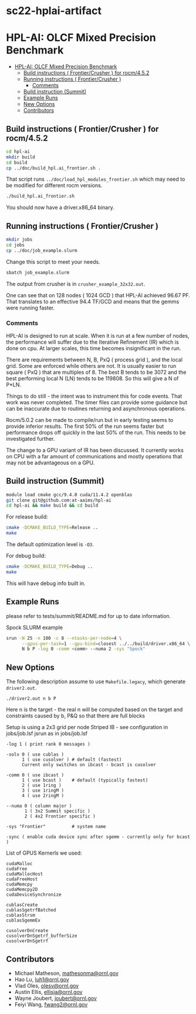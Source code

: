 # sc22-hplai-artifact
# HPL-AI: OLCF Mixed Precision Benchmark
- [HPL-AI: OLCF Mixed Precision Benchmark](#hpl-ai-olcf-mixed-precision-benchmark)
  - [Build instructions ( Frontier/Crusher ) for rocm/4.5.2](#build-instructions--frontiercrusher--for-rocm452)
  - [Running instructions ( Frontier/Crusher )](#running-instructions--frontiercrusher-)
    - [Comments](#comments)
  - [Build instruction (Summit)](#build-instruction-summit)
  - [Example Runs](#example-runs)
  - [New Options](#new-options)
  - [Contributors](#contributors)

## Build instructions ( Frontier/Crusher ) for rocm/4.5.2

```sh
cd hpl-ai
mkdir build
cd build
cp ../doc/build_hpl.ai_frontier.sh .
```

That script runs `../doc/load_hpl_modules_frontier.sh` which may need to be modified for different rocm versions.

```sh
./build_hpl.ai_frontier.sh
```
You should now have a driver.x86_64 binary.


## Running instructions ( Frontier/Crusher )

```sh
mkdir jobs
cd jobs
cp ../doc/job_example.slurm
```
Change this script to meet your needs.

```sh
sbatch job_example.slurm
```
The output from crusher is in `crusher_example_32x32.out`.

One can see that on 128 nodes ( 1024 GCD ) that HPL-AI achieved 96.67 PF.
That translates to an effective 94.4 TF/GCD and means that the gemms were
running faster.


### Comments

HPL-AI is designed to run at scale.   When it is run at a few number of nodes,
the performance will suffer due to the Iterative Refinement (IR) which is done
on cpu.  At larger scales, this time becomes insignificant in the run.

There are requirements between N, B, PxQ ( process grid ), and the local grid.
Some are enforced while others are not.  It is usually easier to run square
( PxQ ) that are multiples of 8.  The best B tends to be 3072 and the best
performing local N (LN) tends to be 119808.   So this will give a N of P*LN.

Things to do still - the intent was to instrument this for code events.
That work was never completed.  The timer files can provide some guidance but
can be inaccurate due to routines returning and asynchronous operations.

Rocm/5.0.2 can be made to compile/run but in early testing seems to provide
inferior results.  The first 50% of the run seems faster but performance
drops off quickly in the last 50% of the run.  This needs to be investigated
further.

The change to a GPU variant of IR has been discussed.  It currently works on
CPU with a far amount of communications and mostly operations that may not
be advantageous on a GPU.

## Build instruction (Summit)

```sh
module load cmake gcc/9.4.0 cuda/11.4.2 openblas
git clone git@github.com:at-aaims/hpl-ai
cd hpl-ai && make build && cd build 
```

For release build:

```sh
cmake -DCMAKE_BUILD_TYPE=Release ..
make
```

The default optimization level is `-O3`.

For debug build:

```sh
cmake -DCMAKE_BUILD_TYPE=Debug ..
make
```
This will have debug info built in.


## Example Runs

please refer to tests/summit/README.md for up to date information.

Spock SLURM example
```sh
srun -N 25 -n 100 -c 8 --ntasks-per-node=4 \
      --gpus-per-task=1 --gpu-bind=closest ../../build/driver.x86_64 \
      N b P -log 0 -comm <comm> --numa 2 -sys "Spock"
```

## New Options

The following description assume to use `Makefile.legacy`, which generate
`driver2.out`.

```
./driver2.out n b P
```

Here n is the target - the real n will be computed based on the target and constraints caused by b, P&Q so that there are full blocks

Setup is using a 2x3 grid per node
Striped IB - see configuration in jobs/job.lsf
jsrun as in jobs/job.lsf

```
-log 1 ( print rank 0 messages )

-solv 0 ( use cublas )
      1 ( use cusolver ) # default (fastest)
      Current only switches on ibcast - bcast is cusolver

-comm 0 ( use ibcast )
      1 ( use bcast )    # default (typically fastest)
      2 ( use 1ring )
      3 ( use 1ringM )
      4 ( use 2ringM )

--numa 0 ( column major )
       1 ( 3x2 Summit specific ) 
       2 ( 4x2 Frontier specific )
       
-sys "Frontier"          # system name

-sync ( enable cuda device sync after sgemm - currently only for bcast )
```

List of GPUS Kernerls we used:

```
cudaMalloc
cudaFree
cudaMallocHost
cudaFreeHost
cudaMemcpy
cudaMemcpy2D
cudaDeviceSynchronize

cublasCreate
cublasSgetrfBatched
cublasStrsm
cublasSgemmEx

cusolverDnCreate
cusolverDnSgetrf_bufferSize
cusolverDnSgetrf
```

## Contributors

* Michael Matheson, <mathesonma@ornl.gov>
* Hao Lu, <luh1@ornl.gov>
* Vlad Oles, <olesv@ornl.gov>
* Austin Ellis, <ellisja@ornl.gov>
* Wayne Joubert, <joubert@ornl.gov>
* Feiyi Wang, <fwang2@ornl.gov>

